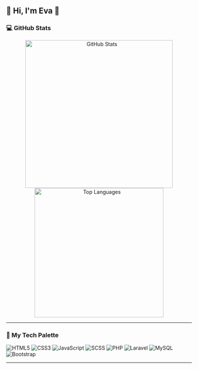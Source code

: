 ## 🌟 Hi, I'm Eva 👋

### 💻 GitHub Stats
<div align="center">
  <img src="https://github-readme-stats.vercel.app/api?username=EvaMChavezSerret&show_icons=true&theme=radical&hide=stars&count_private=true" alt="GitHub Stats" width="400">
  <img src="https://github-readme-stats.vercel.app/api/top-langs/?username=EvaMChavezSerret&layout=compact&theme=radical" alt="Top Languages" width="350">
</div>

---

### 🎨 My Tech Palette

![HTML5](https://img.shields.io/badge/HTML5-FF5733?style=flat-square&logo=html5&logoColor=white)
![CSS3](https://img.shields.io/badge/CSS3-007BFF?style=flat-square&logo=css3&logoColor=white)
![JavaScript](https://img.shields.io/badge/JavaScript-F0DB4F?style=flat-square&logo=javascript&logoColor=black)
![SCSS](https://img.shields.io/badge/SCSS-FF69B4?style=flat-square&logo=sass&logoColor=white)
![PHP](https://img.shields.io/badge/PHP-6C7EB6?style=flat-square&logo=php&logoColor=white)
![Laravel](https://img.shields.io/badge/Laravel-FF2D20?style=flat-square&logo=laravel&logoColor=white)
![MySQL](https://img.shields.io/badge/MySQL-4479A1?style=flat-square&logo=mysql&logoColor=white)
![Bootstrap](https://img.shields.io/badge/Bootstrap-563D7C?style=flat-square&logo=bootstrap&logoColor=white)

---


<!--
**EvaMChavezSerret/EvaMChavezSerret** is a ✨ _special_ ✨ repository because its `README.md` (this file) appears on your GitHub profile.
🔹 Feel free to reach me at **evachserret28@gmail.com**

Here are some ideas to get you started:

- 🔭 I’m currently working on ...
- 🌱 I’m currently learning ...
- 👯 I’m looking to collaborate on ...
- 🤔 I’m looking for help with ...
- 💬 Ask me about ...
- 📫 How to reach me: ...
- 😄 Pronouns: ...
- ⚡ Fun fact: ...
-->
